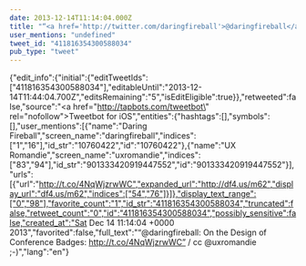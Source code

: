 ```yaml
---
date: 2013-12-14T11:14:04.000Z
title: "“<a href='http://twitter.com/daringfireball'>@daringfireball</a>: On the Design of Conference Badges: http://t.co/4NqWjzrwWC” / cc <a href='http://twitter.com/uxromandie'>@uxromandie</a> ;-)″"
user_mentions: "undefined"
tweet_id: "411816354300588034"
pub_type: "tweet"
---
```

{"edit_info":{"initial":{"editTweetIds":["411816354300588034"],"editableUntil":"2013-12-14T11:44:04.700Z","editsRemaining":"5","isEditEligible":true}},"retweeted":false,"source":"<a href=\"http://tapbots.com/tweetbot\" rel=\"nofollow\">Tweetbot for iOS</a>","entities":{"hashtags":[],"symbols":[],"user_mentions":[{"name":"Daring Fireball","screen_name":"daringfireball","indices":["1","16"],"id_str":"10760422","id":"10760422"},{"name":"UX Romandie","screen_name":"uxromandie","indices":["83","94"],"id_str":"901333420919447552","id":"901333420919447552"}],"urls":[{"url":"http://t.co/4NqWjzrwWC","expanded_url":"http://df4.us/m62","display_url":"df4.us/m62","indices":["54","76"]}]},"display_text_range":["0","98"],"favorite_count":"1","id_str":"411816354300588034","truncated":false,"retweet_count":"0","id":"411816354300588034","possibly_sensitive":false,"created_at":"Sat Dec 14 11:14:04 +0000 2013","favorited":false,"full_text":"“@daringfireball: On the Design of Conference Badges: http://t.co/4NqWjzrwWC” / cc @uxromandie ;-)","lang":"en"}
